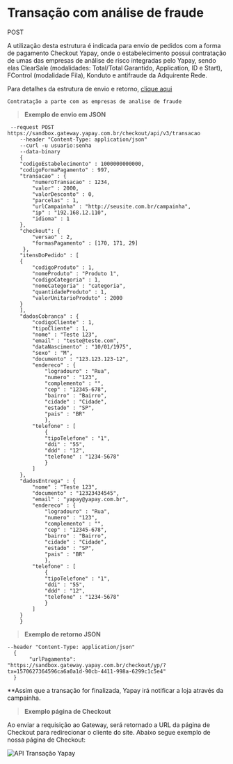 # Transação com análise de fraude

<span class="post">POST</span>

A utilização desta estrutura é indicada para envio de pedidos com a forma de pagamento Checkout Yapay, onde o estabelecimento possui contratação de umas das empresas de análise de risco integradas pelo Yapay, sendo elas ClearSale (modalidades: Total/Total Garantido, Application, ID e Start), FControl (modalidade Fila), Konduto e antifraude da Adquirente Rede.


Para detalhes da estrutura de envio e retorno, [clique aqui](tabela-checkout2.md?id=transação-com-análise-de-fraude)

`Contratação a parte com as empresas de analise de fraude`
<br>

> **Exemplo de envio em JSON**

```curl
 --request POST https://sandbox.gateway.yapay.com.br/checkout/api/v3/transacao
    --header "Content-Type: application/json"
    --curl -u usuario:senha
    --data-binary
    {
    "codigoEstabelecimento" : 1000000000000,
    "codigoFormaPagamento" : 997,
    "transacao" : {
        "numeroTransacao" : 1234,
        "valor" : 2000,
        "valorDesconto" : 0,
        "parcelas" : 1,
        "urlCampainha" : "http://seusite.com.br/campainha",
        "ip" : "192.168.12.110",
        "idioma" : 1
    },
    "checkout": {
        "versao" : 2,
        "formasPagamento" : [170, 171, 29]
     },
    "itensDoPedido" : [
    {
        "codigoProduto" : 1,
        "nomeProduto" : "Produto 1",
        "codigoCategoria" : 1,
        "nomeCategoria" : "categoria",
        "quantidadeProduto" : 1,
        "valorUnitarioProduto" : 2000
    }
    ],
    "dadosCobranca" : {
        "codigoCliente" : 1,
        "tipoCliente" : 1,
        "nome" : "Teste 123",
        "email" : "teste@teste.com",
        "dataNascimento" : "10/01/1975",
        "sexo" : "M",
        "documento" : "123.123.123-12",
        "endereco" : {
            "logradouro" : "Rua",
            "numero" : "123",
            "complemento" : "",
            "cep" : "12345-678",
            "bairro" : "Bairro",
            "cidade" : "Cidade",
            "estado" : "SP",
            "pais" : "BR"
            },
        "telefone" : [
            {
            "tipoTelefone" : "1",
            "ddi" : "55",
            "ddd" : "12",
            "telefone" : "1234-5678"
            }
        ]
    },
    "dadosEntrega" : { 
        "nome" : "Teste 123",
        "documento" : "12323434545",
        "email" : "yapay@yapay.com.br",
        "endereco" : {
            "logradouro" : "Rua",
            "numero" : "123",
            "complemento" : "",
            "cep" : "12345-678",
            "bairro" : "Bairro",
            "cidade" : "Cidade",
            "estado" : "SP",
            "pais" : "BR"
            },
        "telefone" : [
            {
            "tipoTelefone" : "1",
            "ddi" : "55",
            "ddd" : "12",
            "telefone" : "1234-5678"
            }
        ]
    }
    }
```

> **Exemplo de retorno JSON**

```curl
--header "Content-Type: application/json"
  {
       "urlPagamento": "https://sandbox.gateway.yapay.com.br/checkout/yp/?tx=1570627364596ca6a0a1d-90cb-4411-998a-6299c1c5e4"
  }
```

**Assim que a transação for finalizada, Yapay irá notificar a loja através da campainha.

> **Exemplo página de Checkout**

Ao enviar a requisição ao Gateway, será retornado a URL da página de Checkout para redirecionar o cliente do site. Abaixo segue exemplo de nossa página de Checkout:

![API Transação Yapay](/images/checkout2.png "API Yapay")
